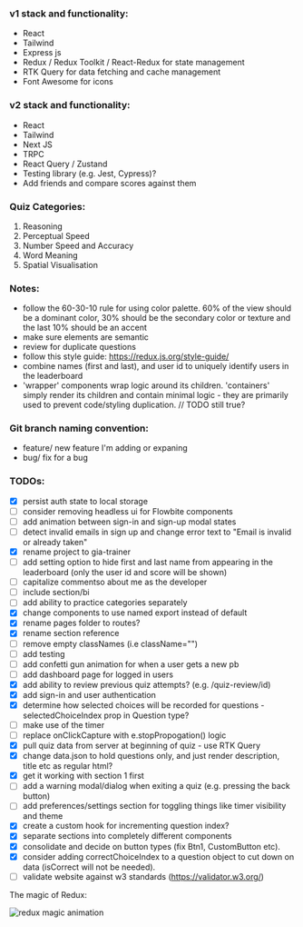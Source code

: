 ### v1 stack and functionality:

- React
- Tailwind
- Express js
- Redux / Redux Toolkit / React-Redux for state management
- RTK Query for data fetching and cache management
- Font Awesome for icons

### v2 stack and functionality:

- React
- Tailwind
- Next JS
- TRPC
- React Query / Zustand
- Testing library (e.g. Jest, Cypress)?
- Add friends and compare scores against them

### Quiz Categories:

1. Reasoning
2. Perceptual Speed
3. Number Speed and Accuracy
4. Word Meaning
5. Spatial Visualisation

### Notes:

- follow the 60-30-10 rule for using color palette. 60% of the view should be a dominant color, 30% should be the secondary color or texture and the last 10% should be an accent
- make sure elements are semantic
- review for duplicate questions
- follow this style guide: https://redux.js.org/style-guide/
- combine names (first and last), and user id to uniquely identify users in the leaderboard
- 'wrapper' components wrap logic around its children. 'containers' simply render its children and contain minimal logic - they are primarily used to prevent code/styling duplication. // TODO still true?

### Git branch naming convention:

- feature/ new feature I'm adding or expaning
- bug/ fix for a bug

### TODOs:

- [x] persist auth state to local storage
- [ ] consider removing headless ui for Flowbite components
- [ ] add animation between sign-in and sign-up modal states
- [ ] detect invalid emails in sign up and change error text to "Email is invalid or already taken"
- [x] rename project to gia-trainer
- [ ] add setting option to hide first and last name from appearing in the leaderboard (only the user id and score will be shown)
- [ ] capitalize commentso about me as the developer
- [ ] include section/bi
- [ ] add ability to practice categories separately
- [x] change components to use named export instead of default
- [x] rename pages folder to routes?
- [x] rename section reference
- [ ] remove empty classNames (i.e className="")
- [ ] add testing
- [ ] add confetti gun animation for when a user gets a new pb
- [ ] add dashboard page for logged in users
- [x] add ability to review previous quiz attempts? (e.g. /quiz-review/id)
- [x] add sign-in and user authentication
- [x] determine how selected choices will be recorded for questions - selectedChoiceIndex prop in Question type?
- [ ] make use of the timer
- [ ] replace onClickCapture with e.stopPropogation() logic
- [x] pull quiz data from server at beginning of quiz - use RTK Query
- [x] change data.json to hold questions only, and just render description, title etc as regular html?
- [x] get it working with section 1 first
- [ ] add a warning modal/dialog when exiting a quiz (e.g. pressing the back button)
- [ ] add preferences/settings section for toggling things like timer visibility and theme
- [x] create a custom hook for incrementing question index?
- [x] separate sections into completely different components
- [x] consolidate and decide on button types (fix Btn1, CustomButton etc).
- [x] consider adding correctChoiceIndex to a question object to cut down on data (isCorrect will not be needed).
- [ ] validate website against w3 standards (https://validator.w3.org/)

The magic of Redux:

![redux magic animation](https://d33wubrfki0l68.cloudfront.net/01cc198232551a7e180f4e9e327b5ab22d9d14e7/b33f4/assets/images/reduxdataflowdiagram-49fa8c3968371d9ef6f2a1486bd40a26.gif)
